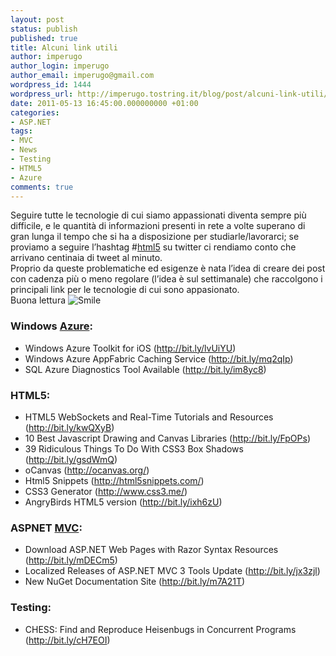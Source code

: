 ```yaml
---
layout: post
status: publish
published: true
title: Alcuni link utili
author: imperugo
author_login: imperugo
author_email: imperugo@gmail.com
wordpress_id: 1444
wordpress_url: http://imperugo.tostring.it/blog/post/alcuni-link-utili/
date: 2011-05-13 16:45:00.000000000 +01:00
categories:
- ASP.NET
tags:
- MVC
- News
- Testing
- HTML5
- Azure
comments: true
---
```

<p>Seguire tutte le tecnologie di cui siamo appassionati diventa sempre più difficile, e le quantità di informazioni presenti in rete a volte superano di gran lunga il tempo che si ha a disposizione per studiarle/lavorarci; se proviamo a seguire l’hashtag #<a title="Post about HTML5" href="http://tostring.it/tags/archive/html5" target="_blank">html5</a> su twitter ci rendiamo conto che arrivano centinaia di tweet al minuto.     <br />Proprio da queste problematiche ed esigenze è nata l’idea di creare dei post con cadenza più o meno regolare (l’idea è sul settimanale) che raccolgono i principali link per le tecnologie di cui sono appasionato.     <br />Buona lettura <img style="border-bottom-style: none; border-left-style: none; border-top-style: none; border-right-style: none" class="wlEmoticon wlEmoticon-smile" alt="Smile" src="http://www.tostring.it/UserFiles/imperugo/wlEmoticon-smile_2_7.png" /></p>  <h3><strong>Windows </strong><a title="Azure" href="http://tostring.it/tags/archive/azure" target="_blank"><strong>Azure</strong></a><strong>:</strong></h3>  <ul>   <li>Windows Azure Toolkit for iOS (<a title="http://bit.ly/lvUiYU" href="http://bit.ly/lvUiYU">http://bit.ly/lvUiYU</a>) </li>    <li>Windows Azure AppFabric Caching Service (<a title="http://bit.ly/mq2qIp" href="http://bit.ly/mq2qIp">http://bit.ly/mq2qIp</a>) </li>    <li>SQL Azure Diagnostics Tool Available (<a title="http://bit.ly/im8yc8" href="http://bit.ly/im8yc8">http://bit.ly/im8yc8</a>) </li> </ul>  <h3><font style="font-weight: bold"></font></h3>  <h3><font style="font-weight: bold">HTML5:</font></h3>  <ul>   <li>HTML5 WebSockets and Real-Time Tutorials and Resources (<a title="http://bit.ly/kwQXyB" href="http://bit.ly/kwQXyB">http://bit.ly/kwQXyB</a>) </li>    <li>10 Best Javascript Drawing and Canvas Libraries (<a title="http://bit.ly/FpOPs" href="http://bit.ly/FpOPs">http://bit.ly/FpOPs</a>) </li>    <li>39 Ridiculous Things To Do With CSS3 Box Shadows (<a title="http://bit.ly/gsdWmQ" href="http://bit.ly/gsdWmQ">http://bit.ly/gsdWmQ</a>) </li>    <li>oCanvas (<a title="http://ocanvas.org/" href="http://ocanvas.org/">http://ocanvas.org/</a>) </li>    <li>Html5 Snippets (<a title="http://html5snippets.com/" href="http://html5snippets.com/">http://html5snippets.com/</a>) </li>    <li>CSS3 Generator (<a title="http://www.css3.me/" href="http://www.css3.me/">http://www.css3.me/</a>) </li>    <li>AngryBirds HTML5 version (<a title="http://bit.ly/ixh6zU" href="http://bit.ly/ixh6zU">http://bit.ly/ixh6zU</a>) </li> </ul>  <h3><font style="font-weight: bold"></font></h3>  <h3><font style="font-weight: bold">ASPNET </font><a title="ASP.NET MVC" href="http://tostring.it/tags/archive/mvc" target="_blank"><font style="font-weight: bold">MVC</font></a><font style="font-weight: bold">:</font></h3>  <ul>   <li>Download ASP.NET Web Pages with Razor Syntax Resources (<a title="http://bit.ly/mDECm5" href="http://bit.ly/mDECm5">http://bit.ly/mDECm5</a>) </li>    <li>Localized Releases of ASP.NET MVC 3 Tools Update (<a title="http://bit.ly/jx3zjl" href="http://bit.ly/jx3zjl">http://bit.ly/jx3zjl</a>) </li>    <li>New NuGet Documentation Site (<a title="http://bit.ly/m7A21T" href="http://bit.ly/m7A21T">http://bit.ly/m7A21T</a>) </li> </ul>  <h3><font style="font-weight: bold"></font></h3>  <h3><font style="font-weight: bold">Testing:</font></h3>  <ul>   <li>CHESS: Find and Reproduce Heisenbugs in Concurrent Programs (<a title="http://bit.ly/cH7EOI" href="http://bit.ly/cH7EOI">http://bit.ly/cH7EOI</a>) </li> </ul>
